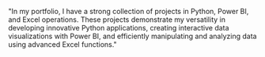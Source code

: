 "In my portfolio, I have a strong collection of projects in Python, Power BI, and Excel operations. These projects demonstrate my versatility in developing innovative Python applications, creating interactive data visualizations with Power BI, and efficiently manipulating and analyzing data using advanced Excel functions."
